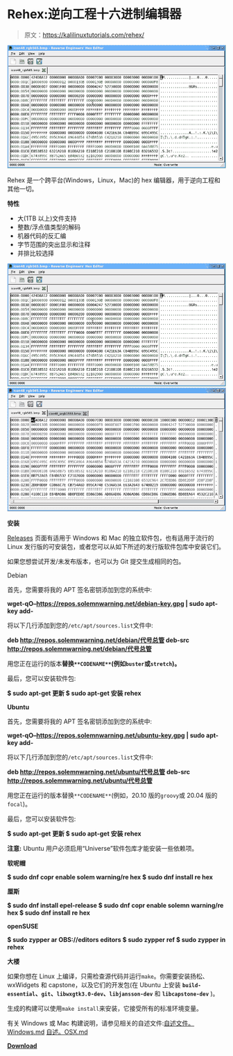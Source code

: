 # Rehex:逆向工程十六进制编辑器

> 原文：<https://kalilinuxtutorials.com/rehex/>

[![Rehex : Reverse Engineers’ Hex Editor](img/6dd4a05eded75260912f63bc34a83eed.png "Rehex : Reverse Engineers’ Hex Editor")](https://1.bp.blogspot.com/-Ctlbi6974so/X7a53M-dXeI/AAAAAAAAICM/-WqvlbJE4vsWCmaJGpOkRyGXGsO5uOoNQCLcBGAsYHQ/s854/rehex-1.gif)

Rehex 是一个跨平台(Windows，Linux，Mac)的 hex 编辑器，用于逆向工程和其他一切。

**特性**

*   大(1TB 以上)文件支持
*   整数/浮点值类型的解码
*   机器代码的反汇编
*   字节范围的突出显示和注释
*   并排比较选择

![Rehex : Reverse Engineers’ Hex Editor](img/6dd4a05eded75260912f63bc34a83eed.png "Rehex : Reverse Engineers’ Hex Editor")![](img/accc12ca9e7c98e5dc47b027c48db3e1.png)

**安装**

[Releases](https://github.com/solemnwarning/rehex/releases) 页面有适用于 Windows 和 Mac 的独立软件包，也有适用于流行的 Linux 发行版的可安装包，或者您可以从如下所述的发行版软件包库中安装它们。

如果您想尝试开发/未发布版本，也可以为 Git 提交生成相同的包。

Debian

首先，您需要将我的 APT 签名密钥添加到您的系统中:

**wget-qO–https://repos.solemnwarning.net/debian-key.gpg | sudo apt-key add-**

将以下几行添加到您的`/etc/apt/sources.list`文件中:

**deb http://repos.solemnwarning.net/debian/代号总管
deb-src http://repos.solemnwarning.net/debian/代号总管**

用您正在运行的版本**替换`**CODENAME**`(例如`buster`或`stretch`)。**

最后，您可以安装软件包:

**$ sudo apt-get 更新
$ sudo apt-get 安装 rehex**

**Ubuntu**

首先，您需要将我的 APT 签名密钥添加到您的系统中:

**wget-qO–https://repos.solemnwarning.net/ubuntu-key.gpg | sudo apt-key add-**

将以下几行添加到您的`/etc/apt/sources.list`文件中:

**deb http://repos.solemnwarning.net/ubuntu/代号总管
deb-src http://repos.solemnwarning.net/ubuntu/代号总管**

用您正在运行的版本替换`**CODENAME**`(例如，20.10 版的`groovy`或 20.04 版的`focal`)。

最后，您可以安装软件包:

**$ sudo apt-get 更新
$ sudo apt-get 安装 rehex**

**注意:** Ubuntu 用户必须启用“Universe”软件包库才能安装一些依赖项。

**软呢帽**

**$ sudo dnf copr enable solem warning/re hex
$ sudo dnf install re hex**

**厘斯**

**$ sudo dnf install epel-release
$ sudo dnf copr enable solemn warning/re hex
$ sudo dnf install re hex**

**openSUSE**

**$ sudo zypper ar OBS://editors editors
$ sudo zypper ref
$ sudo zypper in rehex**

**大楼**

如果你想在 Linux 上编译，只需检查源代码并运行`make`。你需要安装扬松、wxWidgets 和 capstone，以及它们的开发包(在 Ubuntu 上安装 **`build-essential`、`git`、`libwxgtk3.0-dev`、`libjansson-dev`** 和 **`libcapstone-dev`** )。

生成的构建可以使用`make install`来安装，它接受所有的标准环境变量。

有关 Windows 或 Mac 构建说明，请参见相关的自述文件:[自述文件。Windows.md](https://github.com/solemnwarning/rehex/blob/master/README.Windows.md) [自述。OSX.md](https://github.com/solemnwarning/rehex/blob/master/README.OSX.md)

[**Download**](https://github.com/solemnwarning/rehex)